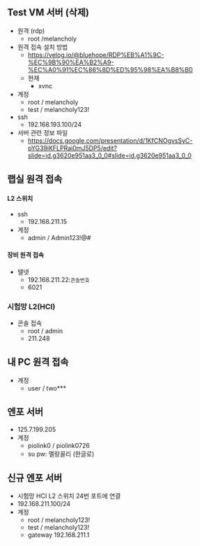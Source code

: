 ## Test VM 서버 (삭제)
- 원격 (rdp)
	- root /melancholy
- 원격 접속 설치 방법
	- https://velog.io/@bluehope/RDP%EB%A1%9C-%EC%9B%90%EA%B2%A9-%EC%A0%91%EC%86%8D%ED%95%98%EA%B8%B0
	- 현재 
		- xvnc
- 계정
	- root / melancholy
	- test / melancholy123!
- ssh
	- 192.168.193.100/24
- 서버 관련 정보 파일
	- https://docs.google.com/presentation/d/1KfCNOgvsSyC-pYG39iKFLPRai0mJ5DP5/edit?slide=id.g3620e951aa3_0_0#slide=id.g3620e951aa3_0_0
## 랩실 원격 접속
#### L2 스위치
- ssh
	- 192.168.211.15
- 계정
	- admin / Admin123!@#
#### 장비 원격 접속
- 텔넷
	- 192.168.211.22:`콘솔번호`
	- 6021
### 시험망 L2(HCI)
- 콘솔 접속
	- root / admin
	- 211.248
## 내 PC 원격 접속
- 계정
	- user / two***
## 엔포 서버
- 125.7.199.205
- 계정
	- piolink0 / piolink0726
	- su pw: 멜랑꼴리 (한글로)
## 신규 엔포 서버
- 시험망 HCI L2 스위치 24번 포트에 연결
- 192.168.211.100/24
- 계정
	- root / melancholy123!
	- test / melancholy123!
	- gateway 192.168.211.1
